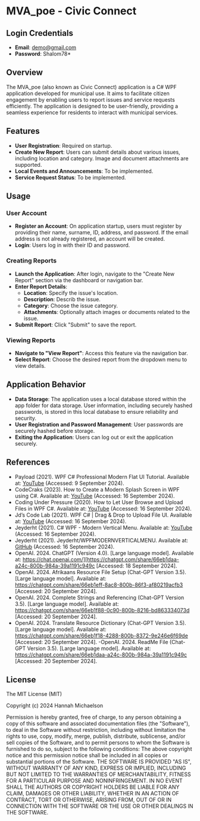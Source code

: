 
# MVA_poe - Civic Connect

## Login Credentials
- **Email**: demo@gmail.com
- **Password**:  Shalom78*

## Overview

The MVA_poe (also known as Civic Connect) application is a C# WPF application developed for municipal use. It aims to facilitate citizen engagement by enabling users to report issues and service requests efficiently. The application is designed to be user-friendly, providing a seamless experience for residents to interact with municipal services.

## Features

- **User Registration**: Required on startup.
- **Create New Report**: Users can submit details about various issues, including location and category. Image and document attachments are supported.
- **Local Events and Announcements**: To be implemented.
- **Service Request Status**: To be implemented.

## Usage

### User Account

- **Register an Account**: On application startup, users must register by providing their name, surname, ID, address, and password. If the email address is not already registered, an account will be created.
- **Login**: Users log in with their ID and password.

### Creating Reports

- **Launch the Application**: After login, navigate to the "Create New Report" section via the dashboard or navigation bar.
- **Enter Report Details**:
  - **Location**: Specify the issue's location.
  - **Description**: Describ the issue.
  - **Category**: Choose the issue category.
  - **Attachments**: Optionally attach images or documents related to the issue.
- **Submit Report**: Click "Submit" to save the report.

### Viewing Reports

- **Navigate to "View Report"**: Access this feature via the navigation bar.
- **Select Report**: Choose the desired report from the dropdown menu to view details.

## Application Behavior

- **Data Storage**: The application uses a local database stored within the app folder for data storage. User information, including securely hashed passwords, is stored in this local database to ensure reliability and security.
- **User Registration and Password Management**: User passwords are securely hashed before storage.
- **Exiting the Application**: Users can log out or exit the application securely.

## References

- Payload (2021). WPF C# Professional Modern Flat UI Tutorial. Available at: [YouTube](https://www.youtube.com/watch?v=PzP8mw7JUzI&t=1946s) (Accessed: 9 September 2024).
- CodeCraks (2023). How to Create a Modern Splash Screen in WPF using C#. Available at: [YouTube](https://www.youtube.com/watch?v=XM_I1y1mh7k&t=2s) (Accessed: 16 September 2024).
- Coding Under Pressure (2020). How to Let User Browse and Upload Files in WPF C#. Available at: [YouTube](https://www.youtube.com/watch?v=DKYssZ8JUx0) (Accessed: 16 September 2024).
- Jd’s Code Lab (2021). WPF C# | Drag & Drop to Upload File UI. Available at: [YouTube](https://www.youtube.com/watch?v=eEa_Fl3ZguA&t=2s) (Accessed: 16 September 2024).
- Jeyderht (2021). C# WPF - Modern Vertical Menu. Available at: [YouTube](https://www.youtube.com/watch?v=Et-QcvwKzY4&t=4s) (Accessed: 16 September 2024).
- Jeyderht (2021). Jeyderht/WPFMODERNVERTICALMENU. Available at: [GitHub](https://github.com/Jeyderht/WPFModernVerticalMenu) (Accessed: 16 September 2024).
- OpenAI. 2024. ChatGPT (Version 4.0). [Large language model]. Available at: https://chat.openai.com/][https://chatgpt.com/share/66eb1daa-a24c-800b-984a-39a1191c949c [Accessed: 18 September 2024].
- OpenAI. 2024. Afrikaans Resource File Setup (Chat-GPT Version 3.5). [Large language model]. Available at: https://chatgpt.com/share/66eb1eff-8ac8-800b-86f3-af80219acfb3 [Accessed: 20 September 2024].
- OpenAI. 2024. Complete Strings and Referencing (Chat-GPT Version 3.5). [Large language model]. Available at: https://chatgpt.com/share/66eb1f88-0c90-800b-8216-bd863334073d [Accessed: 20 September 2024].
- OpenAI. 2024. Translate Resource Dictionary (Chat-GPT Version 3.5). [Large language model]. Available at: https://chatgpt.com/share/66eb1f18-4288-800b-8372-9e246e6f69de [Accessed: 20 September 2024].
 -OpenAI. 2024. ReadMe File (Chat-GPT Version 3.5). [Large language model]. Available at: https://chatgpt.com/share/66eb1daa-a24c-800b-984a-39a1191c949c [Accessed: 20 September 2024].


## License

The MIT License (MIT)

Copyright (c) 2024 Hannah Michaelson

Permission is hereby granted, free of charge, to any person obtaining a copy of this software and associated documentation files (the "Software"), to deal in the Software without restriction, including without limitation the rights to use, copy, modify, merge, publish, distribute, sublicense, and/or sell copies of the Software, and to permit persons to whom the Software is furnished to do so, subject to the following conditions:
The above copyright notice and this permission notice shall be included in all copies or substantial portions of the Software.
THE SOFTWARE IS PROVIDED "AS IS", WITHOUT WARRANTY OF ANY KIND, EXPRESS OR IMPLIED, INCLUDING BUT NOT LIMITED TO THE WARRANTIES OF MERCHANTABILITY, FITNESS FOR A PARTICULAR PURPOSE AND NONINFRINGEMENT. IN NO EVENT SHALL THE AUTHORS OR COPYRIGHT HOLDERS BE LIABLE FOR ANY CLAIM, DAMAGES OR OTHER LIABILITY, WHETHER IN AN ACTION OF CONTRACT, TORT OR OTHERWISE, ARISING FROM, OUT OF OR IN CONNECTION WITH THE SOFTWARE OR THE USE OR OTHER DEALINGS IN THE SOFTWARE.

